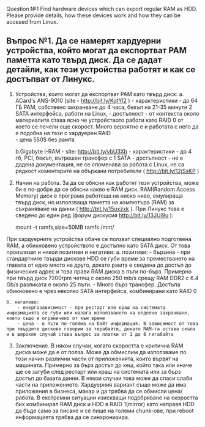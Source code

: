 Question №1
Find hardware devices which can export regular RAM as HDD. Please provide details, how these devices work and how they can be accesed from Linux.

Въпрос №1. 
Да се намерят хардуерни устройства, който могат да експортват РАМ паметта като твърд диск. Да се дадат детайли, как тези устройства работят и как се достъпват от Линукс. 
----------------------------------------------------------------------------------------


1. Устройства, които могат да експортват РАМ като твърд диск:
	а. ACard's ANS-9010 (site - http://bit.ly/KqtYl2 )
		- характеристики - до 64 ГБ РАМ, собствено захранване до 4 часа, бекъп на 21-35 минути 2 SATA интерфейса, работи на Linux, 
		- достъпност - от контекста около материалите става ясно че устройството работи като RAID 0 от което се печели още скорост. Много вероятно е и работата с него да е подобна на тази с хардуерен RAID  
		- цена 550$ без рамта 

	b.Gigabyte I-RAM - site: http://bit.ly/vbU3Xb
		- характеристики -  до 4 гб, PCI, бекъп, вътрешен трансфер с 1 SATA 
		- достъпност - не е дадена документация, не се споменава за работа с Linux, не са рядкост коментарите на объркани потребители ( http://bit.ly/12jSsKP ) 


2. Начин на работа. За да се обясни как работят тези устройства, може би е по-добре да се обясни какво е RAM диск. RAM(Random Access Memory) диск е програма работеща на ниско ниво, емулираща твърд диск, но използваща паметта на компютъра (RAM) за съхраняване на данни ( http://bit.ly/15uxzxk ). При Линукс това е сведено до един ред (форум дискусия http://bit.ly/13JUi9u ):
	
	mount -t ramfs,size=50MB ramfs /mnt/ 
	
		
При хардуерните устройства обаче се ползват специално подготвена RAM, а обикновено устройството е достъпно като SATA диск. От това произлизат и някои позитиви и негативи:
	а.  позитиви:
		- бързина - при стандартните твърди дискове HDD се губи време за преместването на главата от едно място на друго, докато рамта е сведена до достъп до физическия адрес и това прави RAM диска в пъти по-бърз. Примерно при твърд диск 7200rpm четящ с около 250 mb/s срещу RAM DDR2 с 6.4 Gb/s разликата е около 25 пъти.
		- Много бърз трансфер. Достъпа обикновено е чрез няколко SATA интерфейса, комбинирани като RAID 0 

	б. негативи:
		- енергозависимост - при рестарт или краш на системата информацията се губи или налага използването на отделно захранване, което също е ограничено от към време
		- цена - в пъти по-голяма на байт информация. В зависимост от това при твърдите дискове говорим за терабайти, докато RAM-та остава скъпа и в широкия случай става въпрос за платки от 1 до 8 гигабайта


3. Заключение. В някои случаи, когато скоростта е критична RAM диска може да е от полза. Може да обмислим да използваме по този начин различни части от приложенията, които вървят на машината. Примерно за бърз достъп до кеш, който така или иначе ще се загуби след рестарт или краш на системата или за бърз достъп до базата данни. В някои случаи това може да спаси слаби части на приложението. Хардуерния вариант също може да има приложения в бизнеса, макар и да трябва да се обмисли цена/работа. В екстремни ситуации изискващи подобряване на скоростта бих комбинирал RAM диск и HDD в RAID 1(mirror) като направя HDD да бъде само за писане и се пише на големи chunk-ове, при reboot информацията трябва да се синхронизира.
